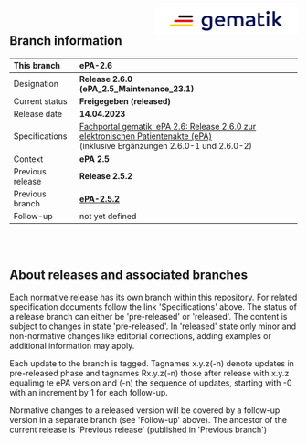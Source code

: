<img align="right" width="250" height="47" src="images/Gematik_Logo_Flag_With_Background.png"/> <br/>    

## Branch information

|This branch|ePA-2.6|
|:----|:----|
| Designation  | __Release 2.6.0__ </br> __(ePA_2.5_Maintenance_23.1)__ |
| Current status | __Freigegeben (released)__ |
| Release date   | __14.04.2023__ |
| Specifications| [Fachportal gematik: ePA 2.6: Release 2.6.0 zur elektronischen Patientenakte (ePA)](https://fachportal.gematik.de/schnelleinstieg/downloadcenter/releases#c7516)</br>(inklusive Ergänzungen 2.6.0-1 und 2.6.0-2)|
| Context| __ePA 2.5__ |
| Previous release| __Release 2.5.2__ |
| Previous branch | [**ePA-2.5.2**](https://github.com/gematik/api-ePA/tree/ePA-2.5.2)|
| Follow-up | not yet defined |

</br>
</br>

## About releases and associated branches
Each normative release has its own branch within this repository.
For related specification documents follow the link 'Specifications' above.
The status of a release branch can either be 'pre-released' or 'released'. The content is subject to changes in state 'pre-released'. In 'released' state only minor and non-normative changes like editorial corrections, adding examples or additional information may apply.

Each update to the branch is tagged. Tagnames x.y.z(-n) denote updates in pre-released phase and tagnames Rx.y.z(-n) those after release with x.y.z equalimg te ePA version and (-n) the sequence of updates, starting with -0 with an increment by 1 for each follow-up.

Normative changes to a released version will be covered by a follow-up version in a separate branch (see 'Follow-up' above). The ancestor of the current release is 'Previous release' (published in 'Previous branch')
